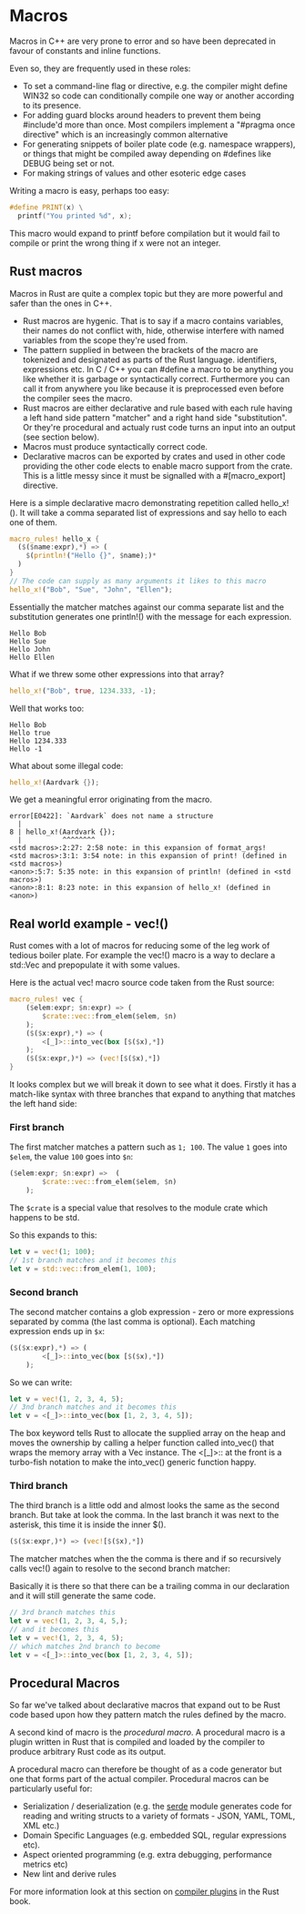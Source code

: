 # Macros

Macros in C++ are very prone to error and so have been deprecated in favour of constants and inline functions.

Even so, they are frequently used in these roles:

* To set a command-line flag or directive, e.g. the compiler might define WIN32 so code can conditionally compile one way or another according to its presence.
* For adding guard blocks around headers to prevent them being #include'd more than once. Most compilers implement a "#pragma once directive" which is an increasingly common alternative
* For generating snippets of boiler plate code (e.g. namespace wrappers), or things that might be compiled away depending on #defines like DEBUG being set or not.
* For making strings of values and other esoteric edge cases

Writing a macro is easy, perhaps too easy:

```c++
#define PRINT(x) \
  printf("You printed %d", x);
```

This macro would expand to printf before compilation but it would fail to compile or print the wrong thing if x were not an integer.

## Rust macros

Macros in Rust are quite a complex topic but they are more powerful and safer than the ones in C++.

* Rust macros are hygenic. That is to say if a macro contains variables, their names do not conflict with, hide, otherwise interfere with named variables from the scope they're used from.
* The pattern supplied in between the brackets of the macro are tokenized and designated as parts of the Rust language. identifiers, expressions etc. In C / C++ you can #define a macro to be anything you like whether it is garbage or syntactically correct. Furthermore you can call it from anywhere you like because it is preprocessed even before the compiler sees the macro.
* Rust macros are either declarative and rule based with each rule having a left hand side pattern "matcher" and a right hand side "substitution". Or they're procedural and actualy rust code turns an input into an output (see section below).
* Macros must produce syntactically correct code.
* Declarative macros can be exported by crates and used in other code providing the other code elects to enable macro support from the crate. This is a little messy since it must be signalled with a #[macro_export] directive.

Here is a simple declarative macro demonstrating repetition called hello_x!(). It will take a comma separated list of expressions and say hello to each one of them.

```rust
macro_rules! hello_x {
  ($($name:expr),*) => (
    $(println!("Hello {}", $name);)*
  )
}
// The code can supply as many arguments it likes to this macro
hello_x!("Bob", "Sue", "John", "Ellen");
```

Essentially the matcher matches against our comma separate list and the substitution generates one println!() with the message for each expression.

```
Hello Bob
Hello Sue
Hello John
Hello Ellen
```

What if we threw some other expressions into that array?

```rust
hello_x!("Bob", true, 1234.333, -1);
```

Well that works too:

```
Hello Bob
Hello true
Hello 1234.333
Hello -1
```

What about some illegal code:

```rust
hello_x!(Aardvark {});
```

We get a meaningful error originating from the macro.

```
error[E0422]: `Aardvark` does not name a structure
  |
8 | hello_x!(Aardvark {});
  |          ^^^^^^^^
<std macros>:2:27: 2:58 note: in this expansion of format_args!
<std macros>:3:1: 3:54 note: in this expansion of print! (defined in <std macros>)
<anon>:5:7: 5:35 note: in this expansion of println! (defined in <std macros>)
<anon>:8:1: 8:23 note: in this expansion of hello_x! (defined in <anon>)
```

## Real world example - vec!()

Rust comes with a lot of macros for reducing some of the leg work of tedious boiler plate. For example the vec!() macro is a way to declare a std::Vec and prepopulate it with some values.

Here is the actual vec! macro source code taken from the Rust source:

```rust
macro_rules! vec {
    ($elem:expr; $n:expr) => (
        $crate::vec::from_elem($elem, $n)
    );
    ($($x:expr),*) => (
        <[_]>::into_vec(box [$($x),*])
    );
    ($($x:expr,)*) => (vec![$($x),*])
}
```

It looks complex but we will break it down to see what it does. Firstly it has a match-like syntax with three branches that expand to anything that matches the left hand side:

### First branch

The first matcher matches a pattern such as `1; 100`. The value `1` goes into `$elem`, the value `100` goes into `$n`:

```rust
($elem:expr; $n:expr) =>  (
        $crate::vec::from_elem($elem, $n)
    );
```

The `$crate` is a special value that resolves to the module crate which happens to be std.

So this expands to this:

```rust
let v = vec!(1; 100);
// 1st branch matches and it becomes this
let v = std::vec::from_elem(1, 100);
```

### Second branch

The second matcher contains a glob expression - zero or more expressions separated by comma (the last comma is optional). Each matching expression ends up in `$x`:

```rust
($($x:expr),*) => (
        <[_]>::into_vec(box [$($x),*])
    );
```

So we can write:

```rust
let v = vec!(1, 2, 3, 4, 5);
// 3nd branch matches and it becomes this
let v = <[_]>::into_vec(box [1, 2, 3, 4, 5]);
```

The box keyword tells Rust to allocate the supplied array on the heap and moves the ownership by calling a helper function called into_vec() that wraps the memory array with a Vec instance. The <[\_]>:: at the front is a turbo-fish notation to make the into_vec() generic function happy.

### Third branch

The third branch is a little odd and almost looks the same as the second branch. But take at look the comma. In the last branch it was next to the asterisk, this time it is inside the inner $().

```rust
($($x:expr,)*) => (vec![$($x),*])
```

The matcher matches when the the comma is there and if so recursively calls vec!() again to resolve to the second branch matcher:

Basically it is there so that there can be a trailing comma in our declaration and it will still generate the same code.

```rust
// 3rd branch matches this
let v = vec!(1, 2, 3, 4, 5,);
// and it becomes this
let v = vec!(1, 2, 3, 4, 5);
// which matches 2nd branch to become
let v = <[_]>::into_vec(box [1, 2, 3, 4, 5]);
```

## Procedural Macros

So far we've talked about declarative macros that expand out to be Rust code based upon how they pattern match the rules defined by the macro.

A second kind of macro is the *procedural macro*. A procedural macro is a plugin written in Rust that is compiled and loaded by the compiler to produce arbitrary Rust code as its output.

A procedural macro can therefore be thought of as a code generator but one that forms part of the actual compiler. Procedural macros can be particularly useful for:

* Serialization / deserialization (e.g. the [serde](https://github.com/serde-rs/serde) module generates code for reading and writing structs to a variety of formats - JSON, YAML, TOML, XML etc.)
* Domain Specific Languages (e.g. embedded SQL, regular expressions etc).
* Aspect oriented programming (e.g. extra debugging, performance metrics etc)
* New lint and derive rules

For more information look at this section on [compiler plugins](https://doc.rust-lang.org/book/compiler-plugins.html) in the Rust book.
